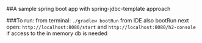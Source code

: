 ##A sample spring boot app with spring-jdbc-template approach

###To run:
from terminal: `./gradlew bootRun`
from IDE also bootRun
next open: `http://localhost:8080/start`
and `http://localhost:8080/h2-console` if access to the in memory db is needed


